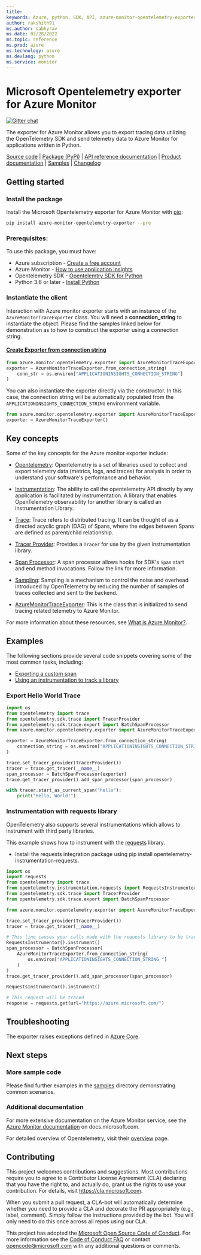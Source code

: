 ```yaml
---
title: 
keywords: Azure, python, SDK, API, azure-monitor-opentelemetry-exporter, monitor
author: rakshith91
ms.author: sabhyrav
ms.date: 02/28/2022
ms.topic: reference
ms.prod: azure
ms.technology: azure
ms.devlang: python
ms.service: monitor
---
```

# Microsoft Opentelemetry exporter for Azure Monitor

[![Gitter chat](https://img.shields.io/gitter/room/Microsoft/azure-monitor-python)](https://gitter.im/Azure/azure-sdk-for-python)

The exporter for Azure Monitor allows you to export tracing data utilizing the OpenTelemetry SDK and send telemetry data to Azure Monitor for applications written in Python.

[Source code](https://github.com/Azure/azure-sdk-for-python/tree/main/sdk/monitor/azure-monitor-opentelemetry-exporter) | [Package (PyPi)][pypi] | [API reference documentation][api_docs] | [Product documentation][product_docs] | [Samples](https://github.com/Azure/azure-sdk-for-python/tree/main/sdk/monitor/azure-monitor-opentelemetry-exporter/samples) | [Changelog](https://github.com/Azure/azure-sdk-for-python/blob/main/sdk/monitor/azure-monitor-opentelemetry-exporter/CHANGELOG.md)

## Getting started

### Install the package

Install the Microsoft Opentelemetry exporter for Azure Monitor with [pip][pip]:

```Bash
pip install azure-monitor-opentelemetry-exporter --pre
```

### Prerequisites:
To use this package, you must have:
* Azure subscription - [Create a free account][azure_sub]
* Azure Monitor - [How to use application insights][application_insights_namespace]
* Opentelemetry SDK - [Opentelemtry SDK for Python][ot_sdk_python]
* Python 3.6 or later - [Install Python][python]

### Instantiate the client

Interaction with Azure monitor exporter starts with an instance of the `AzureMonitorTraceExporter` class. You will need a **connection_string** to instantiate the object.
Please find the samples linked below for demonstration as to how to construct the exporter using a connection string.

#### [Create Exporter from connection string][sample_authenticate_client_connstr]

```Python
from azure.monitor.opentelemetry.exporter import AzureMonitorTraceExporter
exporter = AzureMonitorTraceExporter.from_connection_string(
    conn_str = os.environ["APPLICATIONINSIGHTS_CONNECTION_STRING"]
)
```

You can also instantiate the exporter directly via the constructor. In this case, the connection string will be automatically populated from the `APPLICATIONINSIGHTS_CONNECTION_STRING` environment variable.

```python
from azure.monitor.opentelemetry.exporter import AzureMonitorTraceExporter
exporter = AzureMonitorTraceExporter()
```

## Key concepts

Some of the key concepts for the Azure monitor exporter include:

* [Opentelemetry][opentelemtry_spec]: Opentelemetry is a set of libraries used to collect and export telemetry data (metrics, logs, and traces) for analysis in order to understand your software's performance and behavior.

* [Instrumentation][instrumentation_library]: The ability to call the opentelemetry API directly by any application is facilitated by instrumentation. A library that enables OpenTelemetry observability for another library is called an instrumentation Library.

* [Trace][trace_concept]: Trace refers to distributed tracing. It can be thought of as a directed acyclic graph (DAG) of Spans, where the edges between Spans are defined as parent/child relationship.

* [Tracer Provider][tracer_provider]: Provides a `Tracer` for use by the given instrumentation library.

* [Span Processor][span_processor]: A span processor allows hooks for SDK's `Span` start and end method invocations. Follow the link for more information.

* [Sampling][sampler_ref]: Sampling is a mechanism to control the noise and overhead introduced by OpenTelemetry by reducing the number of samples of traces collected and sent to the backend.

* [AzureMonitorTraceExporter][client_reference]: This is the class that is initialized to send tracing related telemetry to Azure Monitor.

For more information about these resources, see [What is Azure Monitor?][product_docs].

## Examples

The following sections provide several code snippets covering some of the most common tasks, including:

* [Exporting a custom span](#export-hello-world-trace)
* [Using an instrumentation to track a library](#instrumentation-with-requests-library)

### Export Hello World Trace

```Python
import os
from opentelemetry import trace
from opentelemetry.sdk.trace import TracerProvider
from opentelemetry.sdk.trace.export import BatchSpanProcessor
from azure.monitor.opentelemetry.exporter import AzureMonitorTraceExporter

exporter = AzureMonitorTraceExporter.from_connection_string(
    connection_string = os.environ["APPLICATIONINSIGHTS_CONNECTION_STRING "]
)

trace.set_tracer_provider(TracerProvider())
tracer = trace.get_tracer(__name__)
span_processor = BatchSpanProcessor(exporter)
trace.get_tracer_provider().add_span_processor(span_processor)

with tracer.start_as_current_span("hello"):
    print("Hello, World!")
```

### Instrumentation with requests library

OpenTelemetry also supports several instrumentations which allows to instrument with third party libraries.

This example shows how to instrument with the [requests](https://pypi.org/project/requests/) library.

* Install the requests integration package using pip install opentelemetry-instrumentation-requests.

```Python
import os
import requests
from opentelemetry import trace
from opentelemetry.instrumentation.requests import RequestsInstrumentor
from opentelemetry.sdk.trace import TracerProvider
from opentelemetry.sdk.trace.export import BatchSpanProcessor

from azure.monitor.opentelemetry.exporter import AzureMonitorTraceExporter

trace.set_tracer_provider(TracerProvider())
tracer = trace.get_tracer(__name__)

# This line causes your calls made with the requests library to be tracked.
RequestsInstrumentor().instrument()
span_processor = BatchSpanProcessor(
    AzureMonitorTraceExporter.from_connection_string(
        os.environ["APPLICATIONINSIGHTS_CONNECTION_STRING "]
    )
)
trace.get_tracer_provider().add_span_processor(span_processor)

RequestsInstrumentor().instrument()

# This request will be traced
response = requests.get(url="https://azure.microsoft.com/")
```

## Troubleshooting

The exporter raises exceptions defined in [Azure Core](https://github.com/Azure/azure-sdk-for-python/blob/main/sdk/core/azure-core/README.md#azure-core-library-exceptions).

## Next steps

### More sample code

Please find further examples in the [samples](https://github.com/Azure/azure-sdk-for-python/tree/main/sdk/monitor/azure-monitor-opentelemetry-exporter/samples) directory demonstrating common scenarios.

### Additional documentation

For more extensive documentation on the Azure Monitor service, see the [Azure Monitor documentation][product_docs] on docs.microsoft.com.

For detailed overview of Opentelemetry, visit their [overview](https://github.com/open-telemetry/opentelemetry-specification/blob/master/specification/overview.md) page.

## Contributing

This project welcomes contributions and suggestions.  Most contributions require you to agree to a
Contributor License Agreement (CLA) declaring that you have the right to, and actually do, grant us
the rights to use your contribution. For details, visit https://cla.microsoft.com.

When you submit a pull request, a CLA-bot will automatically determine whether you need to provide
a CLA and decorate the PR appropriately (e.g., label, comment). Simply follow the instructions
provided by the bot. You will only need to do this once across all repos using our CLA.

This project has adopted the [Microsoft Open Source Code of Conduct](https://opensource.microsoft.com/codeofconduct/).
For more information see the [Code of Conduct FAQ](https://opensource.microsoft.com/codeofconduct/faq/) or
contact [opencode@microsoft.com](mailto:opencode@microsoft.com) with any additional questions or comments.

<!-- LINKS -->
[azure_cli]: https://docs.microsoft.com/cli/azure
[api_docs]: https://azuresdkdocs.blob.core.windows.net/$web/python/azure-opentelemetry-exporter-azuremonitor/1.0.0b2/index.html
[product_docs]: https://docs.microsoft.com/azure/azure-monitor/overview
[azure_portal]: https://portal.azure.com
[azure_sub]: https://azure.microsoft.com/free/
[cloud_shell]: https://docs.microsoft.com/azure/cloud-shell/overview
[cloud_shell_bash]: https://shell.azure.com/bash
[pip]: https://pypi.org/project/pip/
[pypi]: https://pypi.org/project/azure-monitor-opentelemetry-exporter/
[python]: https://www.python.org/downloads/
[venv]: https://docs.python.org/3/library/venv.html
[virtualenv]: https://virtualenv.pypa.io
[ot_sdk_python]: https://github.com/open-telemetry/opentelemetry-python
[application_insights_namespace]: https://docs.microsoft.com/azure/azure-monitor/app/app-insights-overview#how-do-i-use-application-insights
[trace_concept]: https://github.com/open-telemetry/opentelemetry-specification/blob/master/specification/overview.md#trace
[client_reference]: https://github.com/Azure/azure-sdk-for-python/blob/main/sdk/monitor/azure-monitor-opentelemetry-exporter/azure/monitor/opentelemetry/exporter/export/trace/_exporter.py#L30
[opentelemtry_spec]: https://opentelemetry.io/
[instrumentation_library]: https://github.com/open-telemetry/opentelemetry-specification/blob/master/specification/overview.md#instrumentation-libraries
[tracer_provider]: https://opentelemetry-python.readthedocs.io/en/stable/api/trace.html?highlight=TracerProvider#opentelemetry.trace.TracerProvider
[span_processor]: https://opentelemetry-python.readthedocs.io/en/stable/_modules/opentelemetry/sdk/trace.html?highlight=SpanProcessor#
[sampler_ref]: https://github.com/open-telemetry/opentelemetry-specification/blob/master/specification/trace/sdk.md#sampling

[sample_authenticate_client_connstr]: https://github.com/Azure/azure-sdk-for-python/blob/main/sdk/monitor/azure-monitor-opentelemetry-exporter/samples/traces/sample_trace.py

